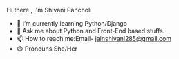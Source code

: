 Hi there , I'm Shivani Pancholi

- 🌱 I’m currently learning Python/Django
- 💬 Ask me about Python and Front-End based stuffs.
- 📫 How to reach me:Email- jainshivani285@gmail.com
- 😄 Pronouns:She/Her
